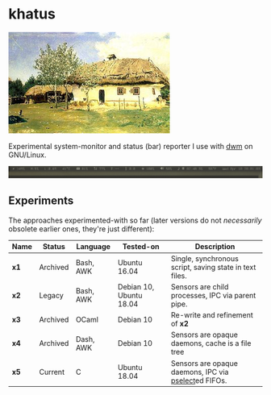 khatus
======
![mascot](mascot.jpg)

Experimental system-monitor and status (bar) reporter I use with
[dwm](https://dwm.suckless.org/) on GNU/Linux.

![screenshot](screenshot.png)

Experiments
-----------
The approaches experimented-with so far (later versions do not _necessarily_
obsolete earlier ones, they're just different):

| Name   | Status   | Language  | Tested-on               | Description |
|--------|----------|-----------|-------------------------|-------------|
| __x1__ | Archived | Bash, AWK |            Ubuntu 16.04 | Single, synchronous script, saving state in text files. |
| __x2__ | Legacy   | Bash, AWK | Debian 10, Ubuntu 18.04 | Sensors are child processes, IPC via parent pipe. |
| __x3__ | Archived | OCaml     | Debian 10               | Re-write and refinement of __x2__ |
| __x4__ | Archived | Dash, AWK | Debian 10               | Sensors are opaque daemons, cache is a file tree |
| __x5__ | Current  | C         |            Ubuntu 18.04 | Sensors are opaque daemons, IPC via [pselect](https://en.wikipedia.org/wiki/Select_(Unix))ed FIFOs. |
